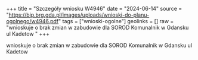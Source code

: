 +++
title = "Szczegóły wniosku W4946"
date = "2024-06-14"
source = "https://bip.brg.gda.pl/images/uploads/wnioski-do-planu-ogolnego/w4946.pdf"
tags = ["wnioski-ogolne"]
geolinks = []
raw = "wnioskuje o brak zmian w zabudowie dla SOROD Komunalnik w Gdansku ul Kadetow "
+++

wnioskuje o brak zmian w zabudowie dla SOROD Komunalnik w Gdansku ul Kadetow



